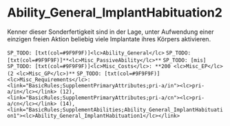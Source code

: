# Ability_General_ImplantHabituation2

Kenner dieser Sonderfertigkeit sind in der Lage, unter Aufwendung einer einzigen freien Aktion beliebig viele Implantate ihres Körpers aktivieren.

`SP_TODO: [txt(col=#9F9F9F)]<lc>Ability_General</lc>`
`SP_TODO: [txt(col=#9F9F9F)]**<lc>Misc_PassiveAbility</lc>**`
`SP_TODO: [mis]`
`SP_TODO: [txt(col=#9F9F9F)]<lc>Misc_Costs</lc>: **200 <lc>Misc_EP</lc> (2 <lc>Misc_GP</lc>)**`
`SP_TODO: [txt(col=#9F9F9F)]<lc>Misc_Requirements</lc>: <link="BasicRules;SupplementPrimaryAttributes;pri-a/in"><lc>pri-a/in</lc></link> (12), <link="BasicRules;SupplementPrimaryAttributes;pri-a/cn"><lc>pri-a/cn</lc></link> (14), <link="BasicRules;SupplementAbilities;Ability_General_ImplantHabituation1"><lc>Ability_General_ImplantHabituation1</lc></link>`
